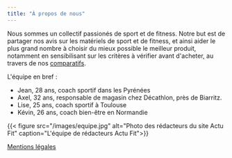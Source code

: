 ```yaml
---
title: "À propos de nous"
---
```


Nous sommes un collectif passionés de sport et de fitness.
Notre but est de partager nos avis sur les matériels de sport et de fitness, et ainsi aider le plus grand nombre à choisir du mieux possible le meilleur produit, notamment en sensibilisant sur les critères à vérifier avant d'acheter, au travers de nos [comparatifs](/tags/comparatifs/).

L'équipe en bref :
- Jean, 28 ans, coach sportif dans les Pyrénées
- Axel, 32 ans, responsable de magasin chez Décathlon, près de Biarritz.
- Lise, 25 ans, coach sportif à Toulouse
- Kévin, 26 ans, coach bien-être en Normandie

{{< figure src="/images/equipe.jpg" alt="Photo des rédacteurs du site Actu Fit" caption="L'équipe de rédacteurs Actu Fit">}}

[Mentions légales](/mentions-legales/)
